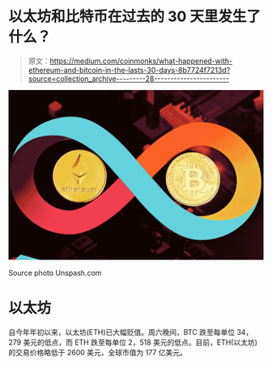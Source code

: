# 以太坊和比特币在过去的 30 天里发生了什么？

> 原文：<https://medium.com/coinmonks/what-happened-with-ethereum-and-bitcoin-in-the-lasts-30-days-8b7724f7213d?source=collection_archive---------28----------------------->

![](img/d4c6947b27fc46d45bd664c467eee0fb.png)

Source photo Unspash.com

# 以太坊

自今年年初以来，以太坊(ETH)已大幅贬值。周六晚间，BTC 跌至每单位 34，279 美元的低点，而 ETH 跌至每单位 2，518 美元的低点。目前，ETH(以太坊)的交易价格略低于 2600 美元，全球市值为 177 亿美元。